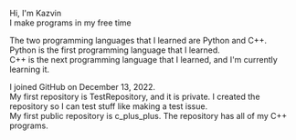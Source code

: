 Hi, I'm Kazvin  
I make programs in my free time  

The two programming languages that I learned are Python and C++.  
Python is the first programming language that I learned.  
C++ is the next programming language that I learned, and I'm currently learning it.  

I joined GitHub on December 13, 2022.  
My first repository is TestRepository, and it is private. I created the repository so I can test stuff like making a test issue.  
My first public repository is c_plus_plus. The repository has all of my C++ programs.
